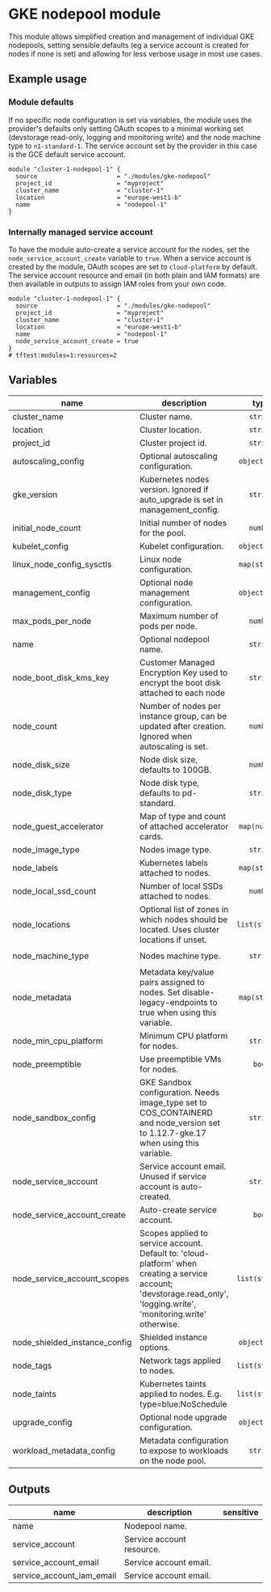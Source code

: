 # GKE nodepool module

This module allows simplified creation and management of individual GKE nodepools, setting sensible defaults (eg a service account is created for nodes if none is set) and allowing for less verbose usage in most use cases.

## Example usage

### Module defaults

If no specific node configuration is set via variables, the module uses the provider's defaults only setting OAuth scopes to a minimal working set (devstorage read-only, logging and monitoring write) and the node machine type to `n1-standard-1`. The service account set by the provider in this case is the GCE default service account.

```hcl
module "cluster-1-nodepool-1" {
  source                      = "./modules/gke-nodepool"
  project_id                  = "myproject"
  cluster_name                = "cluster-1"
  location                    = "europe-west1-b"
  name                        = "nodepool-1"
}
```

### Internally managed service account

To have the module auto-create a service account for the nodes, set the `node_service_account_create` variable to `true`. When a service account is created by the module, OAuth scopes are set to `cloud-platform` by default. The service account resource and email (in both plain and IAM formats) are then available in outputs to assign IAM roles from your own code.

```hcl
module "cluster-1-nodepool-1" {
  source                      = "./modules/gke-nodepool"
  project_id                  = "myproject"
  cluster_name                = "cluster-1"
  location                    = "europe-west1-b"
  name                        = "nodepool-1"
  node_service_account_create = true
}
# tftest:modules=1:resources=2
```


<!-- BEGIN TFDOC -->

## Variables

| name | description | type | required | default |
|---|---|:---:|:---:|:---:|
| cluster_name | Cluster name. | <code>string</code> | ✓ |  |
| location | Cluster location. | <code>string</code> | ✓ |  |
| project_id | Cluster project id. | <code>string</code> | ✓ |  |
| autoscaling_config | Optional autoscaling configuration. | <code title="object&#40;&#123;&#10;  min_node_count &#61; number&#10;  max_node_count &#61; number&#10;&#125;&#41;">object&#40;&#123;&#8230;&#125;&#41;</code> |  | <code>null</code> |
| gke_version | Kubernetes nodes version. Ignored if auto_upgrade is set in management_config. | <code>string</code> |  | <code>null</code> |
| initial_node_count | Initial number of nodes for the pool. | <code>number</code> |  | <code>1</code> |
| kubelet_config | Kubelet configuration. | <code title="object&#40;&#123;&#10;  cpu_cfs_quota        &#61; string&#10;  cpu_cfs_quota_period &#61; string&#10;  cpu_manager_policy   &#61; string&#10;&#125;&#41;">object&#40;&#123;&#8230;&#125;&#41;</code> |  | <code>null</code> |
| linux_node_config_sysctls | Linux node configuration. | <code>map&#40;string&#41;</code> |  | <code>null</code> |
| management_config | Optional node management configuration. | <code title="object&#40;&#123;&#10;  auto_repair  &#61; bool&#10;  auto_upgrade &#61; bool&#10;&#125;&#41;">object&#40;&#123;&#8230;&#125;&#41;</code> |  | <code>null</code> |
| max_pods_per_node | Maximum number of pods per node. | <code>number</code> |  | <code>null</code> |
| name | Optional nodepool name. | <code>string</code> |  | <code>null</code> |
| node_boot_disk_kms_key | Customer Managed Encryption Key used to encrypt the boot disk attached to each node | <code>string</code> |  | <code>null</code> |
| node_count | Number of nodes per instance group, can be updated after creation. Ignored when autoscaling is set. | <code>number</code> |  | <code>null</code> |
| node_disk_size | Node disk size, defaults to 100GB. | <code>number</code> |  | <code>100</code> |
| node_disk_type | Node disk type, defaults to pd-standard. | <code>string</code> |  | <code>&#34;pd-standard&#34;</code> |
| node_guest_accelerator | Map of type and count of attached accelerator cards. | <code>map&#40;number&#41;</code> |  | <code>&#123;&#125;</code> |
| node_image_type | Nodes image type. | <code>string</code> |  | <code>null</code> |
| node_labels | Kubernetes labels attached to nodes. | <code>map&#40;string&#41;</code> |  | <code>&#123;&#125;</code> |
| node_local_ssd_count | Number of local SSDs attached to nodes. | <code>number</code> |  | <code>0</code> |
| node_locations | Optional list of zones in which nodes should be located. Uses cluster locations if unset. | <code>list&#40;string&#41;</code> |  | <code>null</code> |
| node_machine_type | Nodes machine type. | <code>string</code> |  | <code>&#34;n1-standard-1&#34;</code> |
| node_metadata | Metadata key/value pairs assigned to nodes. Set disable-legacy-endpoints to true when using this variable. | <code>map&#40;string&#41;</code> |  | <code>null</code> |
| node_min_cpu_platform | Minimum CPU platform for nodes. | <code>string</code> |  | <code>null</code> |
| node_preemptible | Use preemptible VMs for nodes. | <code>bool</code> |  | <code>null</code> |
| node_sandbox_config | GKE Sandbox configuration. Needs image_type set to COS_CONTAINERD and node_version set to 1.12.7-gke.17 when using this variable. | <code>string</code> |  | <code>null</code> |
| node_service_account | Service account email. Unused if service account is auto-created. | <code>string</code> |  | <code>null</code> |
| node_service_account_create | Auto-create service account. | <code>bool</code> |  | <code>false</code> |
| node_service_account_scopes | Scopes applied to service account. Default to: 'cloud-platform' when creating a service account; 'devstorage.read_only', 'logging.write', 'monitoring.write' otherwise. | <code>list&#40;string&#41;</code> |  | <code>&#91;&#93;</code> |
| node_shielded_instance_config | Shielded instance options. | <code title="object&#40;&#123;&#10;  enable_secure_boot          &#61; bool&#10;  enable_integrity_monitoring &#61; bool&#10;&#125;&#41;">object&#40;&#123;&#8230;&#125;&#41;</code> |  | <code>null</code> |
| node_tags | Network tags applied to nodes. | <code>list&#40;string&#41;</code> |  | <code>null</code> |
| node_taints | Kubernetes taints applied to nodes. E.g. type=blue:NoSchedule | <code>list&#40;string&#41;</code> |  | <code>&#91;&#93;</code> |
| upgrade_config | Optional node upgrade configuration. | <code title="object&#40;&#123;&#10;  max_surge       &#61; number&#10;  max_unavailable &#61; number&#10;&#125;&#41;">object&#40;&#123;&#8230;&#125;&#41;</code> |  | <code>null</code> |
| workload_metadata_config | Metadata configuration to expose to workloads on the node pool. | <code>string</code> |  | <code>&#34;GKE_METADATA&#34;</code> |

## Outputs

| name | description | sensitive |
|---|---|:---:|
| name | Nodepool name. |  |
| service_account | Service account resource. |  |
| service_account_email | Service account email. |  |
| service_account_iam_email | Service account email. |  |

<!-- END TFDOC -->

